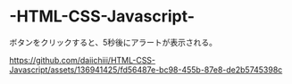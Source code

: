 ﻿# -HTML-CSS-Javascript-

ボタンをクリックすると、5秒後にアラートが表示される。

https://github.com/daiichiii/HTML-CSS-Javascript/assets/136941425/fd56487e-bc98-455b-87e8-de2b5745398c
